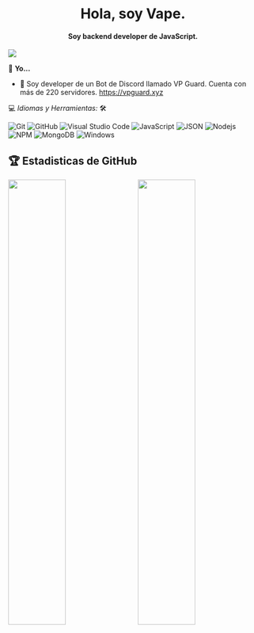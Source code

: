 <h1 align="center">Hola, soy Vape.</h1>

<h4 align="center">Soy backend developer de JavaScript. </h4>

![](https://visitor-badge.glitch.me/badge?page_id=vapedevv.vapedevv)

📝 **Yo...**
<br>
- 🤖 Soy developer de un Bot de Discord llamado VP Guard. Cuenta con más de 220 servidores. https://vpguard.xyz

💻 *Idiomas y Herramientas:* 🛠️<br>

![Git](https://img.shields.io/badge/-Git-000000?style=flat&logo=git&logoColor=F05032&labelColor=ffffff)
![GitHub](https://img.shields.io/badge/-GitHub-000000?style=flat&logo=github&logoColor=000000&labelColor=ffffff)
![Visual Studio Code](https://img.shields.io/badge/-VSCode-000000?style=flat&logo=visual-studio-code&labelColor=007ACC)
![JavaScript](https://img.shields.io/badge/-JavaScript-000000?style=flat&logo=javascript)
![JSON](https://img.shields.io/badge/-JSON-000000?style=flat&logo=JSON&logoColor=000000&labelColor=ffffff)
![Nodejs](https://img.shields.io/badge/-Nodejs-000000?style=flat&logo=Node.js)
![NPM](https://img.shields.io/badge/-npm-000000?style=flat&logo=npm&labelColor=ffffff)
![MongoDB](https://img.shields.io/badge/-MongoDB-000000?style=flat&logo=mongodb&labelColor=ffffff)
![Windows](https://img.shields.io/badge/-Windows-000000?style=flat&logo=windows&logoColor=ffffff&labelColor=0078D6)

## 🏆 Estadisticas de GitHub




<img  src="https://github-readme-stats.vercel.app/api?username=vapedevv&show_icons=true&hide_border=true&theme=dark" width="48%" align="right" >
<img  src="https://github-readme-streak-stats.herokuapp.com/?user=vapedevv&theme=dark" width="48%" >
<br>
